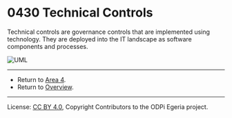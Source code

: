 <!-- SPDX-License-Identifier: CC-BY-4.0 -->
<!-- Copyright Contributors to the ODPi Egeria project. -->

# 0430 Technical Controls

Technical controls are governance controls that are implemented using technology.  They are deployed into
the IT landscape as software components and processes.

![UML](0430-Technical-Controls.png#pagewidth)


---

* Return to [Area 4](Area-4-models.md).
* Return to [Overview](.).

----
License: [CC BY 4.0](https://creativecommons.org/licenses/by/4.0/),
Copyright Contributors to the ODPi Egeria project.